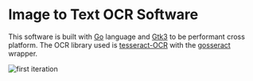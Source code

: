 # Image to Text OCR Software

This software is built with [Go](https://golang.org) language and [Gtk3](https://github.com/gotk3/gotk3) to be performant cross platform. The OCR library used is [tesseract-OCR](https://github.com/tesseract-ocr/tesseract) with the [gosseract](https://github.com/otiai10/gosseract) wrapper.

![first iteration]("./screenshots/1st-iteration.png")
